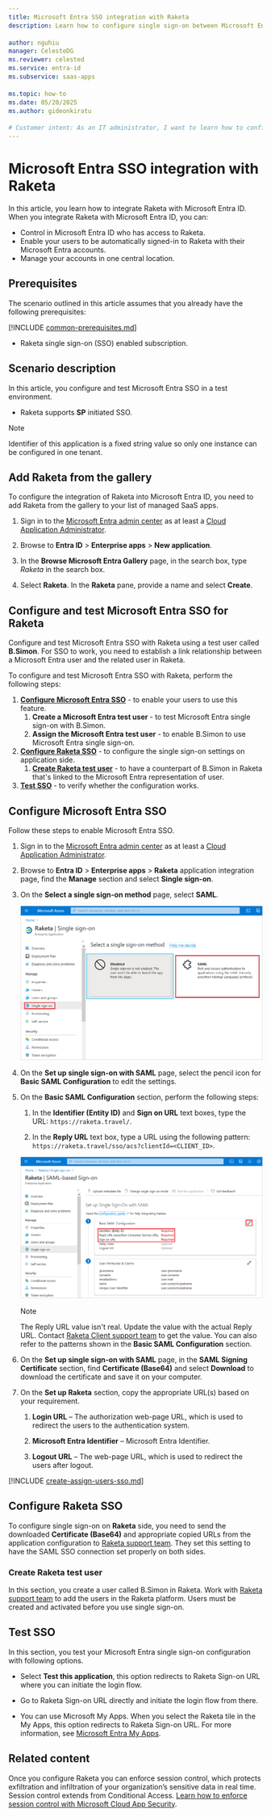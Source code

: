 ```yaml
---
title: Microsoft Entra SSO integration with Raketa
description: Learn how to configure single sign-on between Microsoft Entra ID and Raketa.

author: nguhiu
manager: CelesteDG
ms.reviewer: celested
ms.service: entra-id
ms.subservice: saas-apps

ms.topic: how-to
ms.date: 05/20/2025
ms.author: gideonkiratu

# Customer intent: As an IT administrator, I want to learn how to configure single sign-on between Microsoft Entra ID and Raketa so that I can control who has access to Raketa, enable automatic sign-in with Microsoft Entra accounts, and manage my accounts in one central location.
---
```


# Microsoft Entra SSO integration with Raketa

In this article,  you learn how to integrate Raketa with Microsoft Entra ID. When you integrate Raketa with Microsoft Entra ID, you can:

* Control in Microsoft Entra ID who has access to Raketa.
* Enable your users to be automatically signed-in to Raketa with their Microsoft Entra accounts.
* Manage your accounts in one central location.

## Prerequisites
The scenario outlined in this article assumes that you already have the following prerequisites:

[!INCLUDE [common-prerequisites.md](~/identity/saas-apps/includes/common-prerequisites.md)]
* Raketa single sign-on (SSO) enabled subscription.

## Scenario description

In this article,  you configure and test Microsoft Entra SSO in a test environment.

* Raketa supports **SP** initiated SSO.

> [!NOTE]
> Identifier of this application is a fixed string value so only one instance can be configured in one tenant.

## Add Raketa from the gallery

To configure the integration of Raketa into Microsoft Entra ID, you need to add Raketa from the gallery to your list of managed SaaS apps.

1. Sign in to the [Microsoft Entra admin center](https://entra.microsoft.com) as at least a [Cloud Application Administrator](~/identity/role-based-access-control/permissions-reference.md#cloud-application-administrator).
1. Browse to **Entra ID** > **Enterprise apps** > **New application**.

1. In the **Browse Microsoft Entra Gallery** page, in the search box, type *Raketa* in the search box.

1. Select **Raketa**. In the **Raketa** pane, provide a name and select **Create**.

<a name='configure-and-test-azure-ad-sso-for-raketa'></a>

## Configure and test Microsoft Entra SSO for Raketa

Configure and test Microsoft Entra SSO with Raketa using a test user called **B.Simon**. For SSO to work, you need to establish a link relationship between a Microsoft Entra user and the related user in Raketa.

To configure and test Microsoft Entra SSO with Raketa, perform the following steps:

1. **[Configure Microsoft Entra SSO](#configure-azure-ad-sso)** - to enable your users to use this feature.
    1. **Create a Microsoft Entra test user** - to test Microsoft Entra single sign-on with B.Simon.
    1. **Assign the Microsoft Entra test user** - to enable B.Simon to use Microsoft Entra single sign-on.
1. **[Configure Raketa SSO](#configure-raketa-sso)** - to configure the single sign-on settings on application side.
    1. **[Create Raketa test user](#create-raketa-test-user)** - to have a counterpart of B.Simon in Raketa that's linked to the Microsoft Entra representation of user.
1. **[Test SSO](#test-sso)** - to verify whether the configuration works.

<a name='configure-azure-ad-sso'></a>

## Configure Microsoft Entra SSO

Follow these steps to enable Microsoft Entra SSO.

1. Sign in to the [Microsoft Entra admin center](https://entra.microsoft.com) as at least a [Cloud Application Administrator](~/identity/role-based-access-control/permissions-reference.md#cloud-application-administrator).
1. Browse to **Entra ID** > **Enterprise apps** > **Raketa** application integration page, find the **Manage** section and select **Single sign-on**.

1. On the **Select a single sign-on method** page, select **SAML**.

    ![rkt_5](./media/raketa-tutorial/method.png)

1. On the **Set up single sign-on with SAML** page, select the pencil icon for **Basic SAML Configuration** to edit the settings.

1. On the **Basic SAML Configuration** section, perform the following steps:

    1. In the **Identifier (Entity ID)** and **Sign on URL** text boxes, type the URL: `https://raketa.travel/`.

    1. In the **Reply URL** text box, type a URL using the following pattern: `https://raketa.travel/sso/acs?clientId=<CLIENT_ID>`.  

    ![rkt_6](./media/raketa-tutorial/values.png)

	> [!NOTE]
	> The Reply URL value isn't real. Update the value with the actual Reply URL. Contact [Raketa Client support team](mailto:help@raketa.travel) to get the value. You can also refer to the patterns shown in the **Basic SAML Configuration** section.

1. On the **Set up single sign-on with SAML** page, in the **SAML Signing Certificate** section,  find **Certificate (Base64)** and select **Download** to download the certificate and save it on your computer.

1. On the **Set up Raketa** section, copy the appropriate URL(s) based on your requirement.

    1. **Login URL** – The authorization web-page URL, which is used to redirect the users to the authentication system.

    1. **Microsoft Entra Identifier** – Microsoft Entra Identifier.

    1. **Logout URL** – The web-page URL, which is used to redirect the users after logout.

<a name='create-an-azure-ad-test-user'></a>

[!INCLUDE [create-assign-users-sso.md](~/identity/saas-apps/includes/create-assign-users-sso.md)]

## Configure Raketa SSO

To configure single sign-on on **Raketa** side, you need to send the downloaded **Certificate (Base64)** and appropriate copied URLs from the application configuration to [Raketa support team](mailto:help@raketa.travel). They set this setting to have the SAML SSO connection set properly on both sides.

### Create Raketa test user

In this section, you create a user called B.Simon in Raketa. Work with [Raketa support team](mailto:help@raketa.travel) to add the users in the Raketa platform. Users must be created and activated before you use single sign-on.

## Test SSO

In this section, you test your Microsoft Entra single sign-on configuration with following options. 

* Select **Test this application**, this option redirects to Raketa Sign-on URL where you can initiate the login flow. 

* Go to Raketa Sign-on URL directly and initiate the login flow from there.

* You can use Microsoft My Apps. When you select the Raketa tile in the My Apps, this option redirects to Raketa Sign-on URL. For more information, see [Microsoft Entra My Apps](/azure/active-directory/manage-apps/end-user-experiences#azure-ad-my-apps).

## Related content

Once you configure Raketa you can enforce session control, which protects exfiltration and infiltration of your organization’s sensitive data in real time. Session control extends from Conditional Access. [Learn how to enforce session control with Microsoft Cloud App Security](/cloud-app-security/proxy-deployment-aad).
